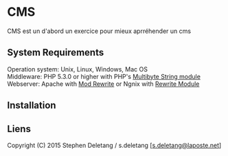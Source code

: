 # CMS
CMS est un d'abord un exercice pour mieux aprréhender un cms

## System Requirements
Operation system: Unix, Linux, Windows, Mac OS   
Middleware: PHP 5.3.0 or higher with PHP's [Multibyte String module](http://php.net/mbstring)   
Webserver: Apache with [Mod Rewrite](http://httpd.apache.org/docs/current/mod/mod_rewrite.html) or Ngnix with [Rewrite Module](http://wiki.nginx.org/HttpRewriteModule)   

## Installation


## Liens


Copyright (C) 2015 Stephen Deletang / s.deletang [s.deletang@laposte.net]
